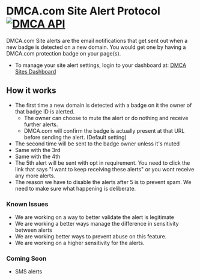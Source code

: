 # DMCA.com Site Alert Protocol [![DMCA API](https://images.dmca.com/Badges/dmca-badge-w200-5x1-04.png)](https://www.dmca.com)

DMCA.com Site alerts are the email notifications that get sent out when a new badge is detected on a new domain. You would get one by having a DMCA.com protection badge on your page(s).

- To manage your site alert settings, login to your dashboard at: [DMCA Sites Dashboard](https://www.dmca.com/dashboard?sites)

## How it works
- The first time a new domain is detected with a badge on it the owner of that badge ID is alerted.
   * The owner can choose to mute the alert or do nothing and receive further alerts.
   * DMCA.com will confirm the badge is actually present at that URL before sending the alert. (Default setting)
- The second time will be sent to the badge owner unless it's muted
- Same with the 3rd
- Same with the 4th
- The 5th alert will be sent with opt in requirement. You need to click the link that says "I want to keep receiving these alerts" or you wont receive any more alerts.
- The reason we have to disable the alerts after 5 is to prevent spam. We need to make sure what happening is deliberate.

### Known Issues
* We are working on a way to better validate the alert is legitimate
* We are working a better ways manage the difference in sensitivity between alerts
* We are working better ways to prevent abuse on this feature.
* We are working on a higher sensitivity for the alerts.


### Coming Soon
* SMS alerts

